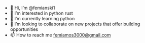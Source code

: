 - 👋 Hi, I’m @femianski1
- 👀 I’m interested in python rust
- 🌱 I’m currently learning python
- 💞️ I’m looking to collaborate on new projects that offer building opportunities
- 📫 How to reach me femiamos3000@gmail.com

<!---
femianski1/femianski1 is a ✨ special ✨ repository because its `README.md` (this file) appears on your GitHub profile.
You can click the Preview link to take a look at your changes.
--->
